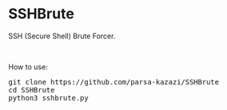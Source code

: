 # SSHBrute
<p>SSH (Secure Shell) Brute Forcer.</p>
<br>
<p>How to use:</p>
<pre>
git clone https://github.com/parsa-kazazi/SSHBrute
cd SSHBrute
python3 sshbrute.py
</pre>
